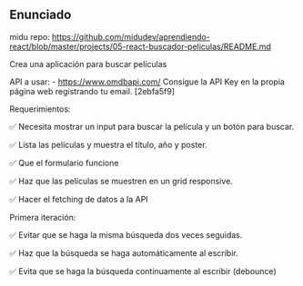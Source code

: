 ## Enunciado

midu repo: https://github.com/midudev/aprendiendo-react/blob/master/projects/05-react-buscador-peliculas/README.md

Crea una aplicación para buscar películas

API a usar: - https://www.omdbapi.com/
Consigue la API Key en la propia página web registrando tu email.
[2ebfa5f9]

Requerimientos:

✅ Necesita mostrar un input para buscar la película y un botón para buscar.

✅ Lista las películas y muestra el título, año y poster.

✅ Que el formulario funcione

✅ Haz que las películas se muestren en un grid responsive.

✅ Hacer el fetching de datos a la API

Primera iteración:

✅ Evitar que se haga la misma búsqueda dos veces seguidas.

✅ Haz que la búsqueda se haga automáticamente al escribir.

✅ Evita que se haga la búsqueda continuamente al escribir (debounce)